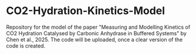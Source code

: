 # CO2-Hydration-Kinetics-Model
Repository for the model of the paper "Measuring and Modelling Kinetics of CO2 Hydration Catalysed by Carbonic Anhydrase in Buffered Systems" by Chen et al., 2025. The code will be uploaded, once a clear version of the code is created.
